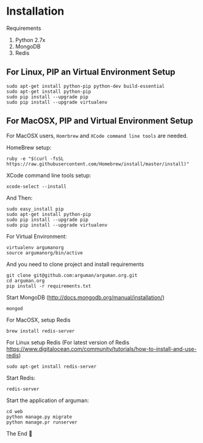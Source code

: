 Installation
==================

Requirements

1. Python 2.7x
2. MongoDB
3. Redis

## For Linux, PIP an Virtual Environment Setup

    sudo apt-get install python-pip python-dev build-essential
    sudo apt-get install python-pip
    sudo pip install --upgrade pip
    sudo pip install --upgrade virtualenv

## For MacOSX, PIP and Virtual Environment Setup

For MacOSX users, `Homrbrew` and `XCode command line tools` are needed.

HomeBrew setup:

    ruby -e "$(curl -fsSL https://raw.githubusercontent.com/Homebrew/install/master/install)"

XCode command line tools setup:

    xcode-select --install

And Then:

    sudo easy_install pip
    sudo apt-get install python-pip
    sudo pip install --upgrade pip
    sudo pip install --upgrade virtualenv

For Virtual Environment:

    virtualenv argumanorg
    source argumanorg/bin/active

And you need to clone project and install requirements

    git clone git@github.com:arguman/arguman.org.git
    cd arguman.org
    pip install -r requirements.txt

Start MongoDB (http://docs.mongodb.org/manual/installation/)

    mongod

For MacOSX, setup Redis

    brew install redis-server

For Linux setup Redis (For latest version of Redis https://www.digitalocean.com/community/tutorials/how-to-install-and-use-redis)

    sudo apt-get install redis-server

Start Redis:

    redis-server

Start the application of arguman:

    cd web
    python manage.py migrate
    python manage.pr runserver


The End
:tada:
